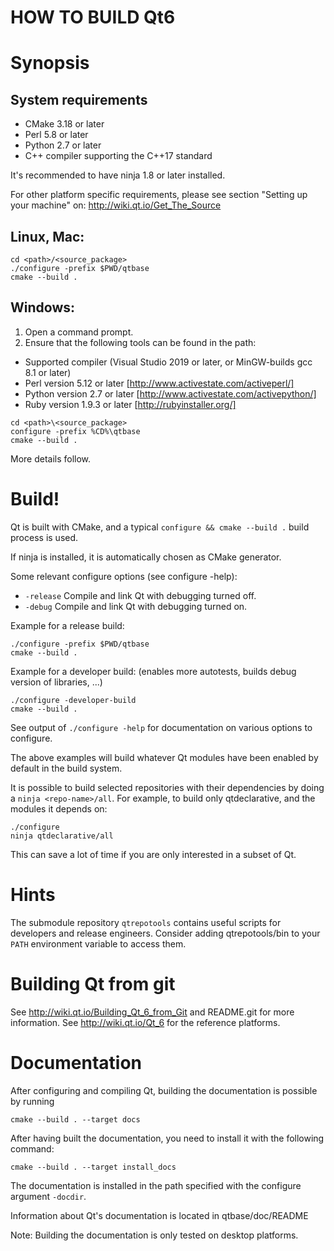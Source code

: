 HOW TO BUILD Qt6
================


Synopsis
========

System requirements
------------------

* CMake 3.18 or later
* Perl 5.8 or later
* Python 2.7 or later
* C++ compiler supporting the C++17 standard

It's recommended to have ninja 1.8 or later installed.

For other platform specific requirements,
please see section "Setting up your machine" on:
http://wiki.qt.io/Get_The_Source

Linux, Mac:
-----------

```
cd <path>/<source_package>
./configure -prefix $PWD/qtbase
cmake --build .
```

Windows:
--------

1. Open a command prompt.
2. Ensure that the following tools can be found in the path:
 * Supported compiler (Visual Studio 2019 or later, or MinGW-builds gcc 8.1 or later)
 * Perl version 5.12 or later   [http://www.activestate.com/activeperl/]
 * Python version 2.7 or later  [http://www.activestate.com/activepython/]
 * Ruby version 1.9.3 or later  [http://rubyinstaller.org/]

```
cd <path>\<source_package>
configure -prefix %CD%\qtbase
cmake --build .
```

More details follow.

Build!
======

Qt is built with CMake, and a typical
`configure && cmake --build .` build process is used.

If ninja is installed, it is automatically chosen as CMake generator.

Some relevant configure options (see configure -help):

* `-release` Compile and link Qt with debugging turned off.
* `-debug` Compile and link Qt with debugging turned on.

Example for a release build:

```
./configure -prefix $PWD/qtbase
cmake --build .
```

Example for a developer build:
(enables more autotests, builds debug version of libraries, ...)

```
./configure -developer-build
cmake --build .
```

 See output of `./configure -help` for documentation on various options to
 configure.

 The above examples will build whatever Qt modules have been enabled
 by default in the build system.

 It is possible to build selected repositories with their dependencies by doing
 a `ninja <repo-name>/all`.  For example, to build only qtdeclarative,
 and the modules it depends on:

```
./configure
ninja qtdeclarative/all
```

This can save a lot of time if you are only interested in a subset of Qt.


Hints
=====

The submodule repository `qtrepotools` contains useful scripts for
developers and release engineers. Consider adding qtrepotools/bin
to your `PATH` environment variable to access them.


Building Qt from git
=====================
See http://wiki.qt.io/Building_Qt_6_from_Git and README.git
for more information.
See http://wiki.qt.io/Qt_6 for the reference platforms.


Documentation
=============

After configuring and compiling Qt, building the documentation is possible by running

```
cmake --build . --target docs
```

After having built the documentation, you need to install it with the following
command:

```
cmake --build . --target install_docs
```

The documentation is installed in the path specified with the
configure argument `-docdir`.

Information about Qt's documentation is located in qtbase/doc/README

Note: Building the documentation is only tested on desktop platforms.
